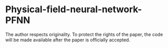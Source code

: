 # Physical-field-neural-network-PFNN
The author respects originality. To protect the rights of the paper, the code will be made available after the paper is officially accepted.
